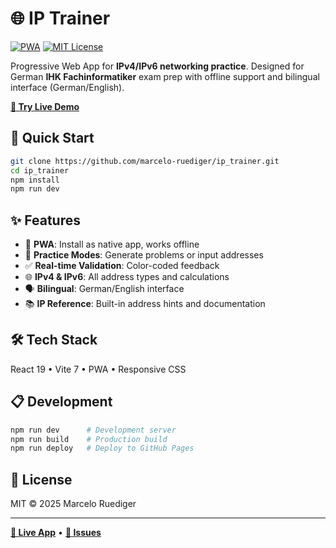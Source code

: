 # 🌐 IP Trainer

[![PWA](https://img.shields.io/badge/PWA-enabled-blue?logo=pwa)](https://web.dev/progressive-web-apps/)
[![MIT License](https://img.shields.io/badge/License-MIT-green.svg)](https://choosealicense.com/licenses/mit/)

Progressive Web App for **IPv4/IPv6 networking practice**. Designed for German **IHK Fachinformatiker** exam prep with offline support and bilingual interface (German/English).

**[🔗 Try Live Demo](https://marcelo-ruediger.github.io/ip_trainer/)**

## 🚀 Quick Start

```bash
git clone https://github.com/marcelo-ruediger/ip_trainer.git
cd ip_trainer
npm install
npm run dev
```

## ✨ Features

-   📱 **PWA**: Install as native app, works offline
-   🎯 **Practice Modes**: Generate problems or input addresses
-   ✅ **Real-time Validation**: Color-coded feedback
-   🌐 **IPv4 & IPv6**: All address types and calculations
-   🗣️ **Bilingual**: German/English interface
-   📚 **IP Reference**: Built-in address hints and documentation

## 🛠️ Tech Stack

React 19 • Vite 7 • PWA • Responsive CSS

## 📋 Development

```bash
npm run dev      # Development server
npm run build    # Production build
npm run deploy   # Deploy to GitHub Pages
```

## 📄 License

MIT © 2025 Marcelo Ruediger

---

**[🔗 Live App](https://marcelo-ruediger.github.io/ip_trainer/)** • **[📝 Issues](https://github.com/marcelo-ruediger/ip_trainer/issues)**
